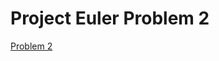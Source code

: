 # Project Euler Problem 2

[Problem 2][link]

[link]: https://projecteuler.net/problem=2 "Problem 2"


